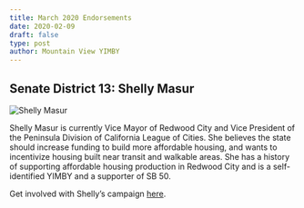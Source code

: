 ```yaml
---
title: March 2020 Endorsements
date: 2020-02-09
draft: false
type: post
author: Mountain View YIMBY
---
```


## Senate District 13: Shelly Masur

![Shelly Masur](/img/shelly-masur-endorsement-small.jpg)

Shelly Masur is currently Vice Mayor of Redwood City and Vice President of the Peninsula Division of California League of Cities. She believes the state should increase funding to build more affordable housing, and wants to incentivize housing built near transit and walkable areas. She has a history of supporting affordable housing production in Redwood City and is a self-identified YIMBY and a supporter of SB 50.

Get involved with Shelly’s campaign [here](https://www.shellymasur.com/).


